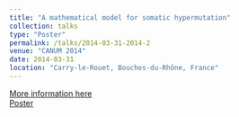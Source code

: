 ```yaml
---
title: "A mathematical model for somatic hypermutation"
collection: talks
type: "Poster"
permalink: /talks/2014-03-31-2014-2
venue: "CANUM 2014"
date: 2014-03-31
location: "Carry-le-Rouet, Bouches-du-Rhône, France"
---
```


[More information here](http://smai.emath.fr/canum2014/) <br>
[Poster](http://irenebalelli.github.io/files/posters/CANUM2014.pdf)
